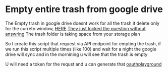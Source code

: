 # Empty entire trash from google drive


The Empty trash in google drive doesnt work for all the trash it delete only for the curretn window,
[HERE](https://support.google.com/drive/thread/25660013?hl=en)
[They just locked the question without answring](https://support.google.com/drive/thread/22907755?hl=en)
The trash folder is taking space from your storage plan

So I create this script that request via API endpoint for empting the trash, if we run this script multiple times (like 100) 
and wait for a night the google drive will sync and in the mornining u will see that the trash is  empty


U will need a token for the requst and u can generate that [oauthplayground](https://developers.google.com/oauthplayground/)

